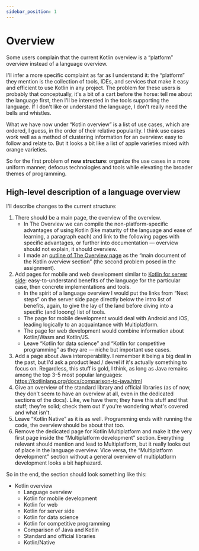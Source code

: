 ```yaml
---
sidebar_position: 1
---
```


# Overview

Some users complain that the current Kotlin overview is a “platform” overview instead of a language overview.

I'll infer a more specific complaint as far as I understand it: the “platform” they mention is the collection of tools, IDEs, and services that make it easy and efficient to use Kotlin in any project. The problem for these users is probably that conceptually, it's a bit of a cart before the horse: tell me about the language first, then I'll be interested in the tools supporting the language. If I don't like or understand the language, I don't really need the bells and whistles.

What we have now under “Kotlin overview” is a list of use cases, which are ordered, I guess, in the order of their relative popularity. I think use cases work well as a method of clustering information for an overview: easy to follow and relate to. But it looks a bit like a list of apple varieties mixed with orange varieties.

So for the first problem of **new structure**: organize the use cases in a more uniform manner; defocus technologies and tools while elevating the broader themes of programming.

## High-level description of a language overview

I'll describe changes to the current structure:

1. There should be a main page, the overview of the overview.
   * In The Overview we can compile the non-platform-specific advantages of using Kotlin (like maturity of the language and ease of learning, a paragraph each) and link to the following pages with specific advantages, or further into documentation — overview should not explain, it should overview.
   * I made an [outline of The Overview page](overview-outline.md) as the “main document of the Kotlin overview section” (the second problem posed in the assignment).
2. Add pages for mobile and web development similar to [Kotlin for server side](https://kotlinlang.org/docs/server-overview.html): easy-to-understand benefits of the language for the particular case, then concrete implementations and tools.
   * In the spirit of a language overview I would put the links from “Next steps” on the server side page directly below the intro list of benefits, again, to give the lay of the land before diving into a specific (and looong) list of tools.
   * The page for mobile development would deal with Android and iOS, leading logically to an acquaintance with Multiplatform.
   * The page for web development would combine information about Kotlin/Wasm and Kotlin/JS.
   * Leave “Kotlin for data science” and “Kotlin for competitive programming” as they are — niche but important use cases.
3. Add a page about Java interoperability. I remember it being a big deal in the past, but I'd ask a product lead / devrel if it's actually something to focus on. Regardless, this stuff is gold, I think, as long as Java remains among the top 3-5 most popular languages: <https://kotlinlang.org/docs/comparison-to-java.html>
4. Give an overview of the standard library and official libraries (as of now, they don't seem to have an overview at all, even in the dedicated sections of the docs). Like, we have them; they have this stuff and that stuff; they're solid; check them out if you're wondering what's covered and what isn't.
5. Leave “Kotlin Native” as it is as well. Programming ends with running the code, the overview should be about that too.
6. Remove the dedicated page for Kotlin Multiplatform and make it the very first page inside the “Multiplatform development” section. Everything relevant should mention and lead to Multiplatform, but it really looks out of place in the language overview. Vice versa, the “Multiplatform development” section without a general overview of multiplatform development looks a bit haphazard.

So in the end, the section should look something like this:

* Kotlin overview
  * Language overview
  * Kotlin for mobile development
  * Kotlin for web
  * Kotlin for server side
  * Kotlin for data science
  * Kotlin for competitive programming
  * Comparison of Java and Kotlin
  * Standard and official libraries
  * Kotlin/Native